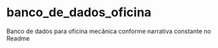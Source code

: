 # banco_de_dados_oficina
Banco de dados para oficina mecânica conforme narrativa constante no Readme
